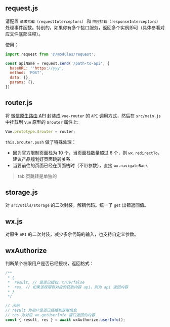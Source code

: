 ## request.js

请配置 `请求拦截（requestInterceptors）` 和 `响应拦截（responseInterceptors）` 处理事件函数。特别的，如果你有多个接口服务，返回多个实例即可（具体参看对应文件底部注释）。

使用：

```js
import request from '@/modules/request';

const apiName = request.send('/path-to-api', {
  baseURL: ''https://yyy',
  method: 'POST',
  data: {},
  params: {},
})
```

## router.js

将 [微信原生路由 API](https://developers.weixin.qq.com/miniprogram/dev/api/wx.switchTab.html) 封装成 `vue-router` 的 `API` 调用方式，然后在 `src/main.js` 中挂载到 `Vue` 原型的 `$router` 属性上:

```js
Vue.prototype.$router = router;
```

`this.$router.push` 做了特殊处理：

- 因为官方限制页面栈为 10 个，当页面栈数量超过 6 个，则 `wx.redirectTo`，建议产品规划好页面跳转关系
- 当要前往的页面已经在页面栈时（不带参数），直接 `wx.navigateBack`

> tab 页跳转是单独的


## storage.js

对 `src/utils/storage` 的二次封装，解耦代码。统一了 `get` 出错返回值。

## wx.js

对原生 `API` 的二次封装，减少多余代码的输入，也支持自定义参数。

## wxAuthorize

判断某个权限用户是否已经授权，返回格式：

```js
/**
 * {
 *  result, // 是否已授权，true/false
 *  res, // 如果该权限有对应的获取内容 api，则为 api 返回内容
 * }
 */

// 示例
// result 为用户是否已经授权获取信息
// res 为对应 wx.getUserInfo 接口返回的内容
const { result, res } = await wxAuthorize.userInfo();
```